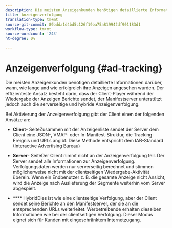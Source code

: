 ```yaml
---
description: Die meisten Anzeigenkunden benötigen detaillierte Informationen darüber, wann, wie lange und wie erfolgreich ihre Anzeigen angesehen wurden. Der effizienteste Ansatz besteht darin, dass der Client-Player während der Wiedergabe der Anzeigen Berichte sendet, der Manifestserver unterstützt jedoch auch die serverseitige und hybride Anzeigenverfolgung.
title: Anzeigenverfolgung
translation-type: tm+mt
source-git-commit: 89bdda1d4bd5c126f19ba75a819942df901183d1
workflow-type: tm+mt
source-wordcount: '243'
ht-degree: 0%

---
```



# Anzeigenverfolgung {#ad-tracking}

Die meisten Anzeigenkunden benötigen detaillierte Informationen darüber, wann, wie lange und wie erfolgreich ihre Anzeigen angesehen wurden. Der effizienteste Ansatz besteht darin, dass der Client-Player während der Wiedergabe der Anzeigen Berichte sendet, der Manifestserver unterstützt jedoch auch die serverseitige und hybride Anzeigenverfolgung.

Bei Aktivierung der Anzeigenverfolgung gibt der Client einen der folgenden Ansätze an:

* **Client-** SeiteZusammen mit der Anzeigenliste sendet der Server dem Client eine JSON-, VMAP- oder In-Manifest-Struktur, die Tracking-Ereignis und URLs angibt. Diese Methode entspricht dem IAB-Standard (Interactive Advertising Bureau)

* **Server-** SeiteDer Client nimmt nicht an der Anzeigenverfolgung teil. Der Server sendet alle Informationen zur Anzeigenverfolgung. Verfolgungsdaten werden nur serverseitig berechnet und stimmen möglicherweise nicht mit der clientseitigen Wiedergabe-Aktivität überein. Wenn ein Endbenutzer z. B. die gesamte Anzeige nicht Ansicht, wird die Anzeige nach Auslieferung der Segmente weiterhin vom Server abgespielt.

* **** HybridDies ist wie eine clientseitige Verfolgung, aber der Client sendet seine Berichte an den Manifestserver, der sie an die entsprechenden URLs weiterleitet. Werbetreibende erhalten dieselben Informationen wie bei der clientseitigen Verfolgung. Dieser Modus eignet sich für Kunden mit eingeschränktem Internetzugang.